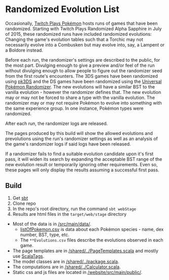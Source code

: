 # Randomized Evolution List

Occasionally, [Twitch Plays Pokémon](http://www.twitch.tv/twitchplayspokemon)
hosts runs of games that have been randomized. Starting with Twitch Plays
Randomized Alpha Sapphire in July of 2015, these randomized runs have
included randomized evolutions: Changing the game's evolution tables such that a
Torchic may not necessarily evolve into a Combusken but may evolve into, say, a
Lampent or a Boldore instead.

Before each run, the randomizer's settings are described to the public, for the
most part. Divulging enough to give a preview and/or feel of the run without
divulging enough to allow people to figure out the randomizer seed from the
first route's encounters. The 3DS games have been randomized using
[pk3DS](https://github.com/kwsch/pk3DS) and the DS games have been randomized
using the [Universal Pokémon Randomizer](https://github.com/Dabomstew/universal-pokemon-randomizer).
The new evolutions will have a similar BST to the vanilla evolution - however
the randomizer defines that. The new evolution may or may not be forced to share
a type with the vanilla evolution. The randomizer may or may not require Pokémon
to evolve into something with the same experience group. In one instance,
Pokémon types were randomized.

After each run, the randomizer logs are released.

The pages produced by this build will show the allowed evolutions and
prevolutions using the run's randomizer settings as well as an analysis of the
game's randomizer logs if said logs have been released.

If a randomizer fails to find a suitable evolution candidate upon it's first
pass, it will widen its search by expanding the acceptable BST range of the new
evolution result or temporarily ignoring other requirements. Even so, these
pages will only display the results assuming a successful first pass.


## Build

1. Get [sbt](http://www.scala-sbt.org/)
2. Clone repo
3. In the repo's root directory, run the command `sbt webStage`
4. Results are html files in the `target/web/stage` directory

* Most of the data is in [/src/main/data/](/src/main/data/).
  * [listOfPokemon.csv](/src/main/data/listOfPokemon.csv) is data about each Pokémon species - name, dex number, BST, type, etc.
  * The `**Evolutions.csv` files describe the evolutions observed in each game. 
* The page templates are in [/shared/../PageTemplates.scala](/shared/src/main/scala/PageTemplates.scala)
  and mostly use [ScalaTags](http://www.lihaoyi.com/scalatags/).
* The model classes are in [/shared/../package.scala](/shared/src/main/scala/package.scala).
* The computations are in [/shared/../Calculator.scala](/shared/src/main/scala/Calculator.scala).
* Static css and js files are located in [/website/src/main/public/](/website/src/main/public/).
